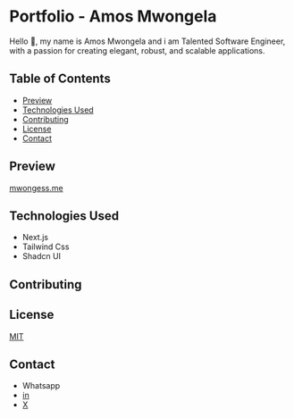 # Portfolio - Amos Mwongela 
Hello 👋, my name is Amos Mwongela and i am Talented Software Engineer, with a passion for creating elegant, robust, and scalable applications.

## Table of Contents
- [Preview](#preview)
- [Technologies Used](#technologies-used)
- [Contributing](#contributing)
- [License](#license)
- [Contact](#contact)

## Preview
[mwongess.me](https://mwongess.vercel.app/)

## Technologies Used
- Next.js
- Tailwind Css
- Shadcn UI

## Contributing
## License
 [MIT](/LICENSE)

## Contact
- Whatsapp  
- [in](https://linkedin.com/in/mwongess)
- [X](https://twitter.com/mwongess)
